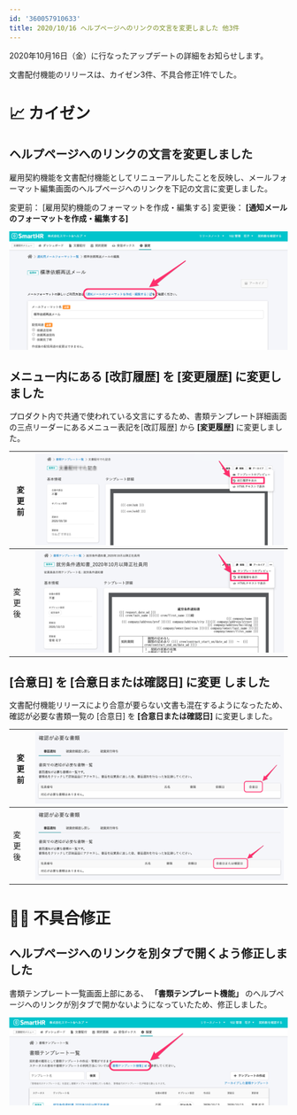 ```yaml
---
id: '360057910633'
title: 2020/10/16 ヘルプページへのリンクの文言を変更しました 他3件
---
```

2020年10月16日（金）に行なったアップデートの詳細をお知らせします。

文書配付機能のリリースは、カイゼン3件、不具合修正1件でした。

# 📈 カイゼン

## ヘルプページへのリンクの文言を変更しました

雇用契約機能を文書配付機能としてリニューアルしたことを反映し、メールフォーマット編集画面のヘルプページへのリンクを下記の文言に変更しました。

変更前： \[雇用契約機能のフォーマットを作成・編集する\]
変更後： **\[通知メールのフォーマットを作成・編集する\]**

![__________2020-10-19_10_47_11.png](./__________2020-10-19_10_47_11.png)

## メニュー内にある \[改訂履歴\] を \[変更履歴\] に変更しました

プロダクト内で共通で使われている文言にするため、書類テンプレート詳細画面の三点リーダーにあるメニュー表記を\[改訂履歴\] から **\[変更履歴\]** に変更しました。

| 変更前 | ![B9231EFC-8D2F-4770-953F-1CC47A05970D-2.png](./B9231EFC-8D2F-4770-953F-1CC47A05970D-2.png) |
| --- | --- |
| 変更後 | ![__________2020-10-19_10_59_54-2.png](./__________2020-10-19_10_59_54-2.png) |

## \[合意日\] を \[合意日または確認日\] に変更 しました

文書配付機能リリースにより合意が要らない文書も混在するようになったため、確認が必要な書類一覧の \[合意日\] を **\[合意日または確認日\]** に変更しました。

| 変更前 | ![96205824-7f500000-0fa2-11eb-98c0-2e5c5f02a415-2.png](./96205824-7f500000-0fa2-11eb-98c0-2e5c5f02a415-2.png) |
| --- | --- |
| 変更後 |   ![96205777-66dfe580-0fa2-11eb-8bbf-a9d9f353a423-2.png](./96205777-66dfe580-0fa2-11eb-8bbf-a9d9f353a423-2.png)   |

# 👨‍⚕️ 不具合修正

## ヘルプページへのリンクを別タブで開くよう修正しました

書類テンプレート一覧画面上部にある、 **「書類テンプレート機能」** のヘルプページへのリンクが別タブで開かないようになっていたため、修正しました。

![__________2020-10-19_11_29_50.png](./__________2020-10-19_11_29_50.png)
